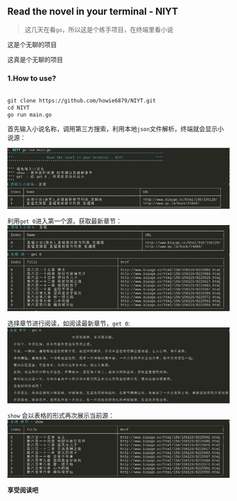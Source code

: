 ## Read the novel in your terminal - NIYT

> 这几天在看`go`，所以这是个练手项目，在终端里看小说

这是个无聊的项目

这真是个无聊的项目

### 1.How to use?

``` shell

git clone https://github.com/howie6879/NIYT.git
cd NIYT
go run main.go

```

首先输入小说名称，调用第三方搜索，利用本地`json`文件解析，终端就会显示小说源：

![demo01](./images/demo01.jpg)

利用`get 0`进入第一个源，获取最新章节：
![demo02](./images/demo02.jpg)

选择章节进行阅读，如阅读最新章节，`get 0`:
![demo03](./images/demo03.jpg)

`show` 会以表格的形式再次展示当前源：
![demo04](./images/demo04.jpg)

**享受阅读吧**
